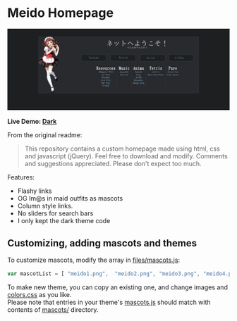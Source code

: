 Meido Homepage
====

![alt tag](screenshots/preview.png "Homepage preview")

**Live Demo: [Dark](http://gokoururi.github.io/homepage/)**

From the original readme:

> This repository contains a custom homepage made using html, css and javascript (jQuery). Feel free to download and modify. Comments and suggestions appreciated. Please don't expect too much.

Features:
* Flashy links
* OG Im@s in maid outfits as mascots
* Column style links.
* No sliders for search bars
* I only kept the dark theme code


Customizing, adding mascots and themes
----

To customize mascots, modify the array in [files/mascots.js](files/mascots.js):
```javascript
var mascotList = [ "meido1.png",  "meido2.png", "meido3.png", "meido4.png", "meido5.png", "meido6.png"];
```

To make new theme, you can copy an existing one, and change images and [colors.css](files/colors.css) as you like.  
Please note that entries in your theme's [mascots.js](files/mascots.js) should match with contents of [mascots/](files/images/mascots/) directory.

